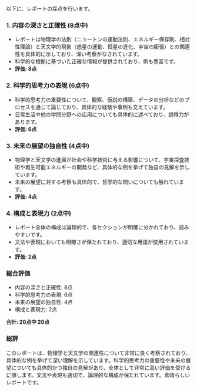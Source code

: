 以下に、レポートの採点を行います。

### 1. 内容の深さと正確性 (8点中)
- レポートは物理学の法則（ニュートンの運動法則、エネルギー保存則、相対性理論）と天文学的現象（惑星の運動、恒星の進化、宇宙の膨張）との関連性を具体的に示しており、深い考察がなされています。
- 科学的な根拠に基づいた正確な情報が提供されており、例も豊富です。
- **評価: 8点**

### 2. 科学的思考力の表現 (6点中)
- 科学的思考力の重要性について、観察、仮説の構築、データの分析などのプロセスを通じて論じており、具体的な経験や事例も交えています。
- 日常生活や他の学問分野への応用についても具体的に述べており、説得力があります。
- **評価: 6点**

### 3. 未来の展望の独自性 (4点中)
- 物理学と天文学の進展が社会や科学技術に与える影響について、宇宙探査技術や再生可能エネルギーの開発など、具体的な例を挙げて独自の見解を示しています。
- 未来の展望に対する考察も具体的で、哲学的な問いについても触れています。
- **評価: 4点**

### 4. 構成と表現力 (2点中)
- レポート全体の構成は論理的で、各セクションが明確に分かれており、読みやすいです。
- 文法や表現においても明瞭さが保たれており、適切な用語が使用されています。
- **評価: 2点**

### 総合評価
- 内容の深さと正確性: 8点
- 科学的思考力の表現: 6点
- 未来の展望の独自性: 4点
- 構成と表現力: 2点

**合計: 20点中 20点**

### 総評
このレポートは、物理学と天文学の関連性について非常に良く考察されており、具体的な例を挙げて深い理解を示しています。科学的思考力の重要性や未来の展望についても具体的かつ独自の見解があり、全体として非常に高い評価を受けるに値します。文法や表現も適切で、論理的な構成が保たれています。素晴らしいレポートです。